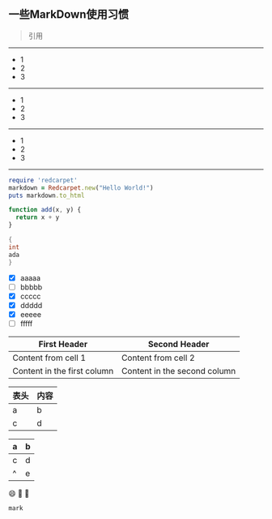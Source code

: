 一些MarkDown使用习惯
---
>引用
---
- 1
- 2
- 3
---
* 1
* 2
* 3
---
+ 1
+ 2
+ 3
---
```ruby
require 'redcarpet'
markdown = Redcarpet.new("Hello World!")
puts markdown.to_html
```
```javascript {.class1 .class}
function add(x, y) {
  return x + y
}
```

```java {.line-numbers} 
{
int
ada
}
```

- [x] aaaaa
- [ ] bbbbb
- [x] ccccc
- [x] ddddd
- [x] eeeee
- [ ] fffff

First Header | Second Header
------------ | -------------
Content from cell 1 | Content from cell 2
Content in the first column | Content in the second column

表头  | 内容
---- |----
a    | b   
c    | d 


|a   |   b|
|----|----|
| c  |   d|
|^   |   e|


:smile:
:boy:
:girl:


`mark`



